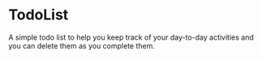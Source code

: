 # TodoList
A simple todo list to help you keep track of your day-to-day activities and you can delete them as you complete them.
